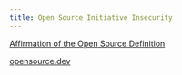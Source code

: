 ```yaml
---
title: Open Source Initiative Insecurity
---
```


[Affirmation of the Open Source Definition](https://opensource.org/node/966)

[opensource.dev](https://opensource.dev/)
